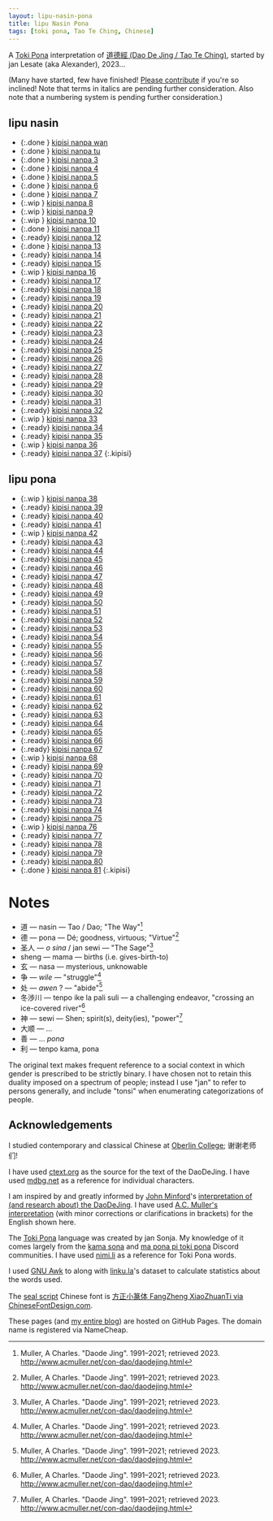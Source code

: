 ```yaml
---
layout: lipu-nasin-pona
title: lipu Nasin Pona
tags: [toki pona, Tao Te Ching, Chinese]
---
```


A [Toki Pona] interpretation of [道德經 (Dao De Jing / Tao Te Ching)](https://en.wikipedia.org/wiki/Tao_Te_Ching), started by jan Lesate (aka Alexander), 2023…

(Many have started, few have finished! [Please contribute](https://github.com/alxndr/blog/tree/main/lipu-nasin-pona) if you're so inclined! Note that terms in italics are pending further consideration. Also note that a numbering system is pending further consideration.)


## lipu nasin

* {:.done } [kipisi nanpa wan](/lipu-nasin-pona/1)
* {:.done } [kipisi nanpa tu](/lipu-nasin-pona/2)
* {:.done } [kipisi nanpa 3](/lipu-nasin-pona/3)
* {:.done } [kipisi nanpa 4](/lipu-nasin-pona/4)
* {:.done } [kipisi nanpa 5](/lipu-nasin-pona/5)
* {:.done } [kipisi nanpa 6](/lipu-nasin-pona/6)
* {:.done } [kipisi nanpa 7](/lipu-nasin-pona/7)
* {:.wip  } [kipisi nanpa 8](/lipu-nasin-pona/8)
* {:.wip  } [kipisi nanpa 9](/lipu-nasin-pona/9)
* {:.wip  } [kipisi nanpa 10](/lipu-nasin-pona/10)
* {:.done } [kipisi nanpa 11](/lipu-nasin-pona/11)
* {:.ready} [kipisi nanpa 12](/lipu-nasin-pona/12)
* {:.done } [kipisi nanpa 13](/lipu-nasin-pona/13)
* {:.ready} [kipisi nanpa 14](/lipu-nasin-pona/14)
* {:.ready} [kipisi nanpa 15](/lipu-nasin-pona/15)
* {:.wip  } [kipisi nanpa 16](/lipu-nasin-pona/16)
* {:.ready} [kipisi nanpa 17](/lipu-nasin-pona/17)
* {:.ready} [kipisi nanpa 18](/lipu-nasin-pona/18)
* {:.ready} [kipisi nanpa 19](/lipu-nasin-pona/19)
* {:.ready} [kipisi nanpa 20](/lipu-nasin-pona/20)
* {:.ready} [kipisi nanpa 21](/lipu-nasin-pona/21)
* {:.ready} [kipisi nanpa 22](/lipu-nasin-pona/22)
* {:.ready} [kipisi nanpa 23](/lipu-nasin-pona/23)
* {:.ready} [kipisi nanpa 24](/lipu-nasin-pona/24)
* {:.ready} [kipisi nanpa 25](/lipu-nasin-pona/25)
* {:.ready} [kipisi nanpa 26](/lipu-nasin-pona/26)
* {:.ready} [kipisi nanpa 27](/lipu-nasin-pona/27)
* {:.ready} [kipisi nanpa 28](/lipu-nasin-pona/28)
* {:.ready} [kipisi nanpa 29](/lipu-nasin-pona/29)
* {:.ready} [kipisi nanpa 30](/lipu-nasin-pona/30)
* {:.ready} [kipisi nanpa 31](/lipu-nasin-pona/31)
* {:.ready} [kipisi nanpa 32](/lipu-nasin-pona/32)
* {:.wip  } [kipisi nanpa 33](/lipu-nasin-pona/33)
* {:.ready} [kipisi nanpa 34](/lipu-nasin-pona/34)
* {:.ready} [kipisi nanpa 35](/lipu-nasin-pona/35)
* {:.wip  } [kipisi nanpa 36](/lipu-nasin-pona/36)
* {:.ready} [kipisi nanpa 37](/lipu-nasin-pona/37)
{:.kipisi}

## lipu pona

* {:.wip  } [kipisi nanpa 38](/lipu-nasin-pona/38)
* {:.ready} [kipisi nanpa 39](/lipu-nasin-pona/39)
* {:.ready} [kipisi nanpa 40](/lipu-nasin-pona/40)
* {:.ready} [kipisi nanpa 41](/lipu-nasin-pona/41)
* {:.wip  } [kipisi nanpa 42](/lipu-nasin-pona/42)
* {:.ready} [kipisi nanpa 43](/lipu-nasin-pona/43)
* {:.ready} [kipisi nanpa 44](/lipu-nasin-pona/44)
* {:.ready} [kipisi nanpa 45](/lipu-nasin-pona/45)
* {:.ready} [kipisi nanpa 46](/lipu-nasin-pona/46)
* {:.ready} [kipisi nanpa 47](/lipu-nasin-pona/47)
* {:.ready} [kipisi nanpa 48](/lipu-nasin-pona/48)
* {:.ready} [kipisi nanpa 49](/lipu-nasin-pona/49)
* {:.ready} [kipisi nanpa 50](/lipu-nasin-pona/50)
* {:.ready} [kipisi nanpa 51](/lipu-nasin-pona/51)
* {:.ready} [kipisi nanpa 52](/lipu-nasin-pona/52)
* {:.ready} [kipisi nanpa 53](/lipu-nasin-pona/53)
* {:.ready} [kipisi nanpa 54](/lipu-nasin-pona/54)
* {:.ready} [kipisi nanpa 55](/lipu-nasin-pona/55)
* {:.ready} [kipisi nanpa 56](/lipu-nasin-pona/56)
* {:.ready} [kipisi nanpa 57](/lipu-nasin-pona/57)
* {:.ready} [kipisi nanpa 58](/lipu-nasin-pona/58)
* {:.ready} [kipisi nanpa 59](/lipu-nasin-pona/59)
* {:.ready} [kipisi nanpa 60](/lipu-nasin-pona/60)
* {:.ready} [kipisi nanpa 61](/lipu-nasin-pona/61)
* {:.ready} [kipisi nanpa 62](/lipu-nasin-pona/62)
* {:.ready} [kipisi nanpa 63](/lipu-nasin-pona/63)
* {:.ready} [kipisi nanpa 64](/lipu-nasin-pona/64)
* {:.ready} [kipisi nanpa 65](/lipu-nasin-pona/65)
* {:.ready} [kipisi nanpa 66](/lipu-nasin-pona/66)
* {:.ready} [kipisi nanpa 67](/lipu-nasin-pona/67)
* {:.wip  } [kipisi nanpa 68](/lipu-nasin-pona/68)
* {:.ready} [kipisi nanpa 69](/lipu-nasin-pona/69)
* {:.ready} [kipisi nanpa 70](/lipu-nasin-pona/70)
* {:.ready} [kipisi nanpa 71](/lipu-nasin-pona/71)
* {:.ready} [kipisi nanpa 72](/lipu-nasin-pona/72)
* {:.ready} [kipisi nanpa 73](/lipu-nasin-pona/73)
* {:.ready} [kipisi nanpa 74](/lipu-nasin-pona/74)
* {:.ready} [kipisi nanpa 75](/lipu-nasin-pona/75)
* {:.wip  } [kipisi nanpa 76](/lipu-nasin-pona/76)
* {:.ready} [kipisi nanpa 77](/lipu-nasin-pona/77)
* {:.ready} [kipisi nanpa 78](/lipu-nasin-pona/78)
* {:.ready} [kipisi nanpa 79](/lipu-nasin-pona/79)
* {:.ready} [kipisi nanpa 80](/lipu-nasin-pona/80)
* {:.done } [kipisi nanpa 81](/lipu-nasin-pona/81)
{:.kipisi}


# Notes

* 道 — nasin — Tao / Dao; "The Way"[^Muller]
* 德 — pona — Dé; goodness, virtuous; "Virtue"[^Muller]
* 圣人 — _o sina_ / jan sewi — "The Sage"[^Muller]
* sheng — mama — births (i.e. gives-birth-to)
* 玄 — nasa — mysterious, unknowable
* 争 — _wile_ — "struggle"[^Muller]
* 处 — _awen_ ? — "abide"[^Muller]
* 冬渉川 — tenpo ike la pali suli — a challenging endeavor, "crossing an ice-covered river"[^Muller]
* 神 — sewi — Shen; spirit(s), deity(ies), "power"[^Muller]
* 大顺 — ...
* 善 — ... _pona_
* 利 — tenpo kama, pona

The original text makes frequent reference to a social context in which gender is prescribed to be strictly binary.
I have chosen not to retain this duality imposed on a spectrum of people; instead I use "jan" to refer to persons generally, and include "tonsi" when enumerating categorizations of people.


## Acknowledgements

I studied contemporary and classical Chinese at [Oberlin College](https://oberlin.edu); 谢谢老师们!

I have used [ctext.org](https://ctext.org/dao-de-jing/ens) as the source for the text of the DaoDeJing.
I have used [mdbg.net](https://mdbg.net) as a reference for individual characters.

I am inspired by and greatly informed by [John Minford](https://johnminford.com/)'s [interpretation of (and research about) the DaoDeJing](https://www.johnminford.com/books).
I have used [A.C. Muller's interpretation](http://www.acmuller.net/con-dao/daodejing.html) (with minor corrections or clarifications in brackets) for the English shown here.

The [Toki Pona] language was created by jan Sonja.
My knowledge of it comes largely from the [kama sona](https://discord.gg/Sw42hJ6Qc9) and [ma pona pi toki pona](https://discord.gg/mapona) Discord communities.
I have used [nimi.li](https://nimi.li) as a reference for Toki Pona words.

I used [GNU Awk](https://www.gnu.org/software/gawk/manual/gawk.html) to along with [linku.la](https://linku.la)'s dataset to calculate statistics about the words used.

The [seal script](https://en.wikipedia.org/wiki/Seal_script) Chinese font is [方正小篆体 FangZheng XiaoZhuanTi via ChineseFontDesign.com](https://chinesefontdesign.com/fang-zheng-xiao-zhuan-ti-font-traditional-chinese.html).

These pages (and [my entire blog](https://alxndr.blog)) are hosted on GitHub Pages.
The domain name is registered via NameCheap.



<style>
  ul.kipisi {
    list-style: ' ☯︎  ';
    padding-left: 1.5em;
    column-width: 8.6em;
  }
  ul.kipisi li {
  }
  ul.kipisi li::marker {
    direction: rtl;
  }
  ul.kipisi .done a {
    font-size: 1.1em;
  }
  ul.kipisi .wip {
    list-style: ' ✶ ';
  }
  ul.kipisi .wip a {
    font-style: italic;
    opacity: 0.8;
  }
  ul.kipisi .ready {
    list-style: ' ❍ ';
    opacity: 0.5;
  }
  ul.kipisi .ready a {
    color: gray;
    text-decoration: none;
  }
  ul.kipisi .notready {
    list-style: none;
  }
  ul.kipisi .notready a {
    color: gray;
    opacity: 0.6;
    text-decoration: none;
    font-style: italic;
  }
</style>

[^Muller]: Muller, A Charles. "Daode Jing". 1991–2021; retrieved 2023. http://www.acmuller.net/con-dao/daodejing.html

[Toki Pona]: https://tokipona.org
